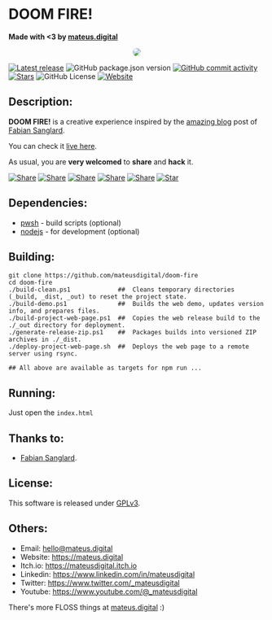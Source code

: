 # DOOM FIRE!

**Made with <3 by [mateus.digital](https://mateus.digital)**


<!-- ----------------------------------------------------------------------- -->
<p align="center">
    <a href="https://mateus.digital/doom-fire">
        <img style="border-radius: 10px;" src="https://raw.githubusercontent.com/mateusdigital/doom-fire/refs/heads/main/_project-resources/readme.gif"/>
    </a>
</p>

<!-- Badges -->
[![Latest release](https://img.shields.io/github/v/tag/mateusdigital/demo-doom-fire?label=Latest%20release&style=for-the-badge)](https://github.com/mateusdigital/doom-fire/releases)
![GitHub package.json version](https://img.shields.io/github/package-json/v/mateusdigital/demo-doom-fire?style=for-the-badge)
[![GitHub commit activity](https://img.shields.io/github/commit-activity/t/mateusdigital/demo-doom-fire?style=for-the-badge)](https://github.com/mateusdigital/doom-fire/commits)
[![Stars](https://img.shields.io/github/stars/mateusdigital/demo-doom-fire?style=for-the-badge)](https://github.com/mateusdigital/doom-fire/stargazers)
![GitHub License](https://img.shields.io/github/license/mateusdigital/demo-doom-fire?style=for-the-badge)
[![Website](https://img.shields.io/website?url=https%3A%2F%2Fmateus.digital/doom-fire%2Findex.html&style=for-the-badge&logo=web)](https://mateus.digital/doom-fire)



<!-- ----------------------------------------------------------------------- -->
## Description:

**DOOM FIRE!** is a creative experience inspired by the [amazing blog](https://fabiensanglard.net/doom-fire_psx/index.html) post of [Fabian Sanglard](https://fabiensanglard.net/about/index.html).

You can check it [live here](https://mateus.digital/doom-fire).

As usual, you are **very welcomed** to **share** and **hack** it.

<!-- Share -->

[![Share](https://img.shields.io/badge/share-000000?logo=x&logoColor=white)](https://x.com/intent/tweet?text=Check%20out%20this%20project%20on%20GitHub:%20https://github.com/mateusdigital/doom-fire%20%23doom%20%23pixelart%20%23gamedev)
[![Share](https://img.shields.io/badge/share-1877F2?logo=facebook&logoColor=white)](https://www.facebook.com/sharer/sharer.php?u=https://github.com/mateusdigital/doom-fire)
[![Share](https://img.shields.io/badge/share-0A66C2?logo=linkedin&logoColor=white)](https://www.linkedin.com/sharing/share-offsite/?url=https://github.com/mateusdigital/doom-fire)
[![Share](https://img.shields.io/badge/share-FF4500?logo=reddit&logoColor=white)](https://www.reddit.com/submit?title=Check%20out%20this%20project%20on%20GitHub:%20https://github.com/mateusdigital/doom-fire)
[![Share](https://img.shields.io/badge/share-0088CC?logo=telegram&logoColor=white)](https://t.me/share/url?url=https://github.com/mateusdigital/doom-fire&text=Check%20out%20this%20project%20on%20GitHub)
[![Star](https://img.shields.io/badge/⭐%20Give%20a%20Star-000000?logo=github&logoColor=white)](https://github.com/mateusdigital/doom-fire/stargazers)


<!-- ----------------------------------------------------------------------- -->
## Dependencies:
- [pwsh](https://github.com/PowerShell/PowerShell) - build scripts (optional)
- [nodejs](https://nodejs.org/en) - for development (optional)



<!-- ----------------------------------------------------------------------- -->
## Building:


```pwsh
git clone https://github.com/mateusdigital/doom-fire
cd doom-fire
./build-clean.ps1             ##  Cleans temporary directories (_build, _dist, _out) to reset the project state.
./build-demo.ps1              ##  Builds the web demo, updates version info, and prepares files.
./build-project-web-page.ps1  ##  Copies the web release build to the ./_out directory for deployment.
./generate-release-zip.ps1    ##  Packages builds into versioned ZIP archives in ./_dist.
./deploy-project-web-page.sh  ##  Deploys the web page to a remote server using rsync.

## All above are available as targets for npm run ...
```

<!-- ----------------------------------------------------------------------- -->
## Running:
Just open the ```index.html```

<!-- ----------------------------------------------------------------------- -->
## Thanks to:

- [Fabian Sanglard](https://fabiensanglard.net/about/index.html).


<!-- ----------------------------------------------------------------------- -->
## License:

This software is released under [GPLv3](https://www.gnu.org/licenses/gpl-3.0.en.html).


<!-- ----------------------------------------------------------------------- -->
## Others:

- Email: hello@mateus.digital
- Website: https://mateus.digital
- Itch.io: https://mateusdigital.itch.io
- Linkedin: https://www.linkedin.com/in/mateusdigital
- Twitter: https://www.twitter.com/_mateusdigital
- Youtube: https://www.youtube.com/@_mateusdigital

There's more FLOSS things at [mateus.digital](https://mateus.digital) :)
